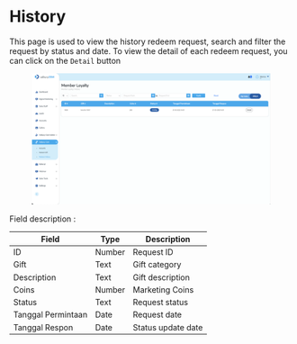 # History

This page is used to view the history redeem request, search and filter the request by status and date. To view the detail of each redeem request, you can click on the `Detail` button

<figure><img src="../../.gitbook/assets/image (1).png" alt=""><figcaption></figcaption></figure>

Field description :&#x20;

| Field              | Type   | Description        |
| ------------------ | ------ | ------------------ |
| ID                 | Number | Request ID         |
| Gift               | Text   | Gift category      |
| Description        | Text   | Gift description   |
| Coins              | Number | Marketing Coins    |
| Status             | Text   | Request status     |
| Tanggal Permintaan | Date   | Request date       |
| Tanggal Respon     | Date   | Status update date |
